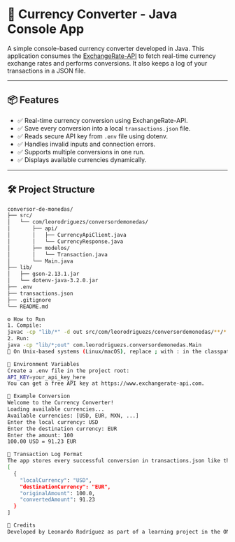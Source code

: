 # 💱 Currency Converter - Java Console App

A simple console-based currency converter developed in Java. This application consumes the [ExchangeRate-API](https://www.exchangerate-api.com/) to fetch real-time currency exchange rates and performs conversions. It also keeps a log of your transactions in a JSON file.

---

## 📦 Features

- ✅ Real-time currency conversion using ExchangeRate-API.
- ✅ Save every conversion into a local `transactions.json` file.
- ✅ Reads secure API key from `.env` file using dotenv.
- ✅ Handles invalid inputs and connection errors.
- ✅ Supports multiple conversions in one run.
- ✅ Displays available currencies dynamically.

---

## 🛠 Project Structure

```bash
conversor-de-monedas/
├── src/
│   └── com/leorodriguezs/conversordemonedas/
│       ├── api/
│       │   ├── CurrencyApiClient.java
│       │   └── CurrencyResponse.java
│       ├── modelos/
│       │   └── Transaction.java
│       └── Main.java
├── lib/
│   ├── gson-2.13.1.jar
│   └── dotenv-java-3.2.0.jar
├── .env
├── transactions.json
├── .gitignore
└── README.md

⚙️ How to Run
1. Compile:
javac -cp "lib/*" -d out src/com/leorodriguezs/conversordemonedas/**/*.java
2. Run:
java -cp "lib/*;out" com.leorodriguezs.conversordemonedas.Main
🔁 On Unix-based systems (Linux/macOS), replace ; with : in the classpath.

🔐 Environment Variables
Create a .env file in the project root:
API_KEY=your_api_key_here
You can get a free API key at https://www.exchangerate-api.com.

🧪 Example Conversion
Welcome to the Currency Converter!
Loading available currencies...
Available currencies: [USD, EUR, MXN, ...]
Enter the local currency: USD
Enter the destination currency: EUR
Enter the amount: 100
100.00 USD = 91.23 EUR

💾 Transaction Log Format
The app stores every successful conversion in transactions.json like this:
[
  {
    "localCurrency": "USD",
    "destinationCurrency": "EUR",
    "originalAmount": 100.0,
    "convertedAmount": 91.23
  }
]

🙌 Credits
Developed by Leonardo Rodríguez as part of a learning project in the ONE (Oracle Next Education) program.
